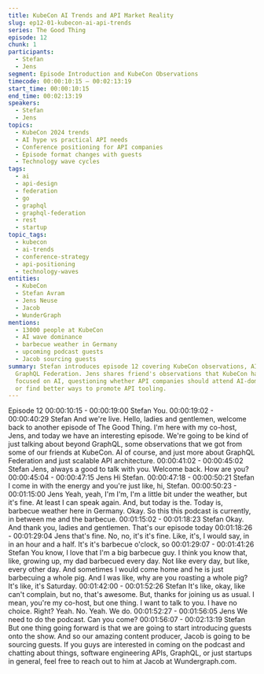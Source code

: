 ```yaml
---
title: KubeCon AI Trends and API Market Reality
slug: ep12-01-kubecon-ai-api-trends
series: The Good Thing
episode: 12
chunk: 1
participants:
  - Stefan
  - Jens
segment: Episode Introduction and KubeCon Observations
timecode: 00:00:10:15 – 00:02:13:19
start_time: 00:00:10:15
end_time: 00:02:13:19
speakers:
  - Stefan
  - Jens
topics:
  - KubeCon 2024 trends
  - AI hype vs practical API needs
  - Conference positioning for API companies
  - Episode format changes with guests
  - Technology wave cycles
tags:
  - ai
  - api-design
  - federation
  - go
  - graphql
  - graphql-federation
  - rest
  - startup
topic_tags:
  - kubecon
  - ai-trends
  - conference-strategy
  - api-positioning
  - technology-waves
entities:
  - KubeCon
  - Stefan Avram
  - Jens Neuse
  - Jacob
  - WunderGraph
mentions:
  - 13000 people at KubeCon
  - AI wave dominance
  - barbecue weather in Germany
  - upcoming podcast guests
  - Jacob sourcing guests
summary: Stefan introduces episode 12 covering KubeCon observations, AI trends, and
  GraphQL Federation. Jens shares friend's observations that KubeCon had 13,000 people
  focused on AI, questioning whether API companies should attend AI-dominated conferences
  or find better ways to promote API tooling.
---
```

Episode 12
00:00:10:15 - 00:00:19:00
Stefan
You.
00:00:19:02 - 00:00:40:29
Stefan
And we're live. Hello, ladies and gentlemen, welcome back to another episode of The Good
Thing. I'm here with my co-host, Jens, and today we have an interesting episode. We're going to
be kind of just talking about beyond GraphQL, some observations that we got from some of our
friends at KubeCon. AI of course, and just more about GraphQL Federation and just scalable
API architecture.
00:00:41:02 - 00:00:45:02
Stefan
Jens, always a good to talk with you. Welcome back. How are you?
00:00:45:04 - 00:00:47:15
Jens
Hi Stefan.
00:00:47:18 - 00:00:50:21
Stefan
I come in with the energy and you're just like, hi, Stefan.
00:00:50:23 - 00:01:15:00
Jens
Yeah, yeah, I'm I'm, I'm a little bit under the weather, but it's fine. At least I can speak again.
And, but today is the. Today is, barbecue weather here in Germany. Okay. So this this podcast
is currently, in between me and the barbecue.
00:01:15:02 - 00:01:18:23
Stefan
Okay. And thank you, ladies and gentlemen. That's our episode today
00:01:18:26 - 00:01:29:04
Jens
that's fine.
No, no, it's it's fine. Like, it's, I would say, in in an hour and a half. It's it's barbecue o'clock, so
00:01:29:07 - 00:01:41:26
Stefan
You know, I love that I'm a big barbecue guy. I think you know that, like, growing up, my dad
barbecued every day. Not like every day, but like, every other day. And sometimes I would come
home and he is just barbecuing a whole pig. And I was like, why are you roasting a whole pig?
It's like, it's Saturday.
00:01:42:00 - 00:01:52:26
Stefan
It's like, okay, like can't complain, but no, that's awesome. But, thanks for joining us as usual. I
mean, you're my co-host, but one thing. I want to talk to you. I have no choice. Right? Yeah. No.
Yeah. We do.
00:01:52:27 - 00:01:56:05
Jens
We need to do the podcast. Can you come?
00:01:56:07 - 00:02:13:19
Stefan
But one thing going forward is that we are going to start introducing guests onto the show. And
so our amazing content producer, Jacob is going to be sourcing guests. If you guys are
interested in coming on the podcast and chatting about things, software engineering APIs,
GraphQL, or just startups in general, feel free to reach out to him at Jacob at
Wundergraph.com.